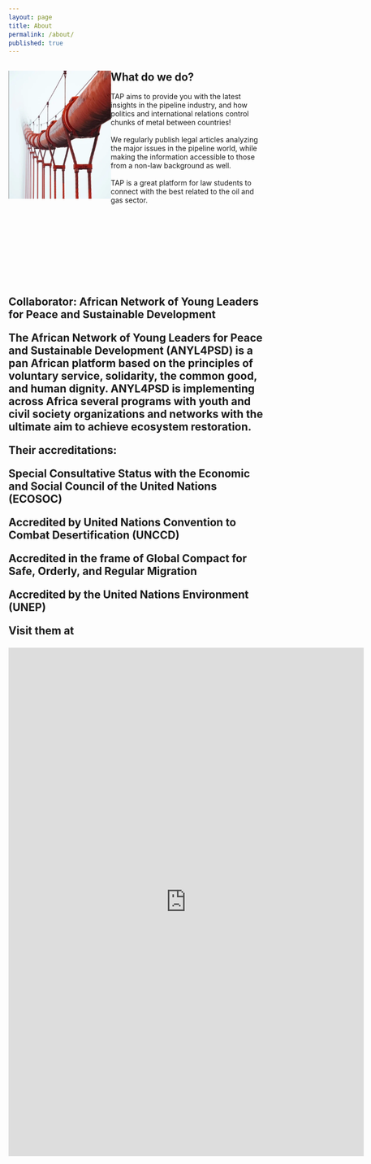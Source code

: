 ```yaml
---
layout: page
title: About
permalink: /about/
published: true
---
```

<div>
  <style> img {width: 40%;height: auto; margin-left: auto;}
    	  p {margin-right: auto;}
  </style>
  <img src="/images/pipeline.png" alt="Pipeline" align="left">
<p>
<h2>What do we do?</h2>

TAP aims to provide you with the latest insights in the pipeline industry, and how politics and international relations control chunks of metal between countries!
<br><br>
We regularly publish legal articles analyzing the major issues in the pipeline world, while making the information accessible to those from a non-law background as well. 
<br><br>
TAP is a great platform for law students to connect with the best related to the oil and gas sector.
</p>
</div>
<br><br><br><br><br><br><br><br>
<div>
<h2> Collaborator: African Network of Young Leaders for Peace and Sustainable Development

The African Network of Young Leaders for Peace and Sustainable Development (ANYL4PSD) is a pan African platform based on the principles of voluntary service, solidarity, the common good, and human dignity. ANYL4PSD is implementing across Africa several programs with youth and civil society organizations and networks with the ultimate aim to achieve ecosystem restoration. 

Their accreditations:

Special Consultative Status with the Economic and Social Council of the United Nations (ECOSOC)

Accredited by United Nations Convention to Combat Desertification (UNCCD)

Accredited in the frame of Global Compact for Safe, Orderly, and Regular Migration

Accredited by the United Nations Environment (UNEP)

Visit them at <a href="https://anyl4psd.org/"/>
</div>

<div align="center"><iframe name="iframe-video" class="frame" frameborder="0" allowtransparency="true" allowfullscreen="true" scrolling="yes" allow="encrypted-media" src="https://anyl4psd.org/" height="1000px" style="border: none; visibility: visible; max-width:1000px; width:700px;"></iframe></div>
